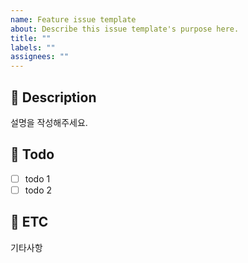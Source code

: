 ```yaml
---
name: Feature issue template
about: Describe this issue template's purpose here.
title: ""
labels: ""
assignees: ""
---
```


## 📑 Description

설명을 작성해주세요.

## 📝 Todo

- [ ] todo 1
- [ ] todo 2

## 📍 ETC

기타사항
